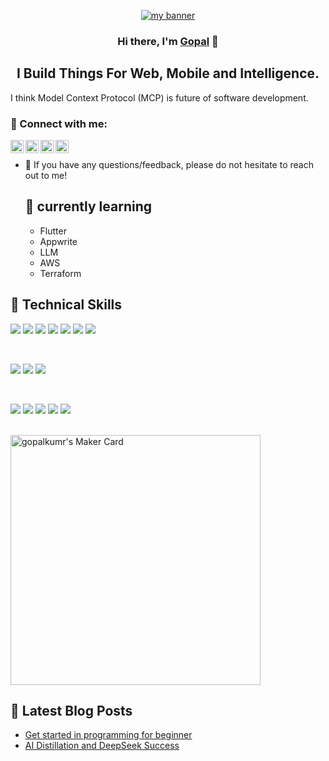 <p align="center">
        <a href="https://gopalkumr.netlify.app/" target="_blank" rel="noreferrer"><img src="https://user-images.githubusercontent.com/91552766/222140214-41c3f517-b3d5-4265-ae25-767420ef115c.png" alt="my banner"></a>
      </p>
      
 <h3 align="center">
      Hi there, I'm <a href="[https://www.yushi.dev/](https://www.linkedin.com/in/gopalkumar0)" target="_blank" rel="noreferrer">Gopal</a> 👋
      </h3>
 <h2 align="center">
      I Build Things For Web, Mobile and Intelligence. 
      </h2> 
I think Model Context Protocol (MCP) is future of software development. 
      
 ### 🤝 Connect with me:
 <a href="https://www.instagram.com/gopalkmrr/"><img align="left" src="https://raw.githubusercontent.com/yushi1007/yushi1007/main/images/instagram.svg" alt="gopalkumrr | Instagram" width="21px"/></a>
 <a href="https://www.linkedin.com/in/gopalkumar0/"><img align="left" src="https://raw.githubusercontent.com/yushi1007/yushi1007/main/images/linkedin.svg" alt="Gopal Kumar | LinkedIn" width="21px"/></a>
<a href="https://gopalkumr.netlify.app"><img align="left" src="https://github.com/gopalkumr/gopalkumr/assets/91552766/93b04460-7f3f-4a39-961b-782f45ac1239" alt="Gopal Kumar | Portfolio" width="21px"/></a>
 

<a href="https://medium.com/@gopalkumr"><img align="left" src="https://raw.githubusercontent.com/yushi1007/yushi1007/main/images/medium.svg" alt="Gopal Kumar | Medium" width="21px"/></a>
</br>

 - 💬 If you have any questions/feedback, please do not hesitate to reach out to me!
      

   ## 🌱 currently learning
    
   - Flutter
   - Appwrite
   - LLM
   - AWS
   - Terraform
      
## 💼 Technical Skills
      
      
![](https://img.shields.io/badge/HTML5-E34F26?style=for-the-badge&logo=html5&logoColor=white)
      ![](https://img.shields.io/badge/CSS3-1572B6?style=for-the-badge&logo=css3&logoColor=white)
      ![](https://img.shields.io/badge/Python-14354C?style=for-the-badge&logo=python&logoColor=white)
      ![](https://img.shields.io/badge/C-00599C?style=for-the-badge&logo=c&logoColor=white)
      ![](https://img.shields.io/badge/Flutter-02569B?style=for-the-badge&logo=flutter&logoColor=white)
      ![](https://img.shields.io/badge/PostgreSQL-316192?style=for-the-badge&logo=postgresql&logoColor=white)
      ![](https://img.shields.io/badge/Microsoft_SQL_Server-CC2927?style=for-the-badge&logo=microsoft-sql-server&logoColor=white)
      
      
 </br>
      
![](https://img.shields.io/badge/Style-Bootstrap-informational?style=flat&logo=Bootstrap&color=7952B3)
      ![](https://img.shields.io/badge/Style-CSS3-informational?style=flat&logo=CSS3&color=1572B6)
      ![](https://img.shields.io/badge/Style-styled--components-informational?style=flat&logo=styled-components&color=DB7093)
      
      
  </br>
      
  ![](https://img.shields.io/badge/Tools-Figma-informational?style=flat&logo=Figma&color=F24E1E)
      ![](https://img.shields.io/badge/Tools-NPM-informational?style=flat&logo=NPM&color=CB3837)
      ![](https://img.shields.io/badge/Tools-Heroku-informational?style=flat&logo=Heroku&color=430098)
      ![](https://img.shields.io/badge/Tools-Git-informational?style=flat&logo=Git&color=F05032)
      ![](https://img.shields.io/badge/Tools-GitHub-informational?style=flat&logo=GitHub&color=181717)
 </br>
 </br>
 
  <p allign="center" >
    <img width="400" src="https://cloud.appwrite.io/v1/cards/cloud?userId=645072143253af101ee2" alt="gopalkumr's Maker Card" />
</p>
      
   ## 📝 Latest Blog Posts
      
   - [Get started in programming for beginner](https://medium.com/@gopalkumr/how-to-learn-coding-for-beginners-e46fe8cc29bc)
   - [AI Distillation and DeepSeek Success](https://medium.com/@gopalkumr/ai-knowledge-distillation-and-deepseeks-success-strategy-831267731deb)


       
     
      
